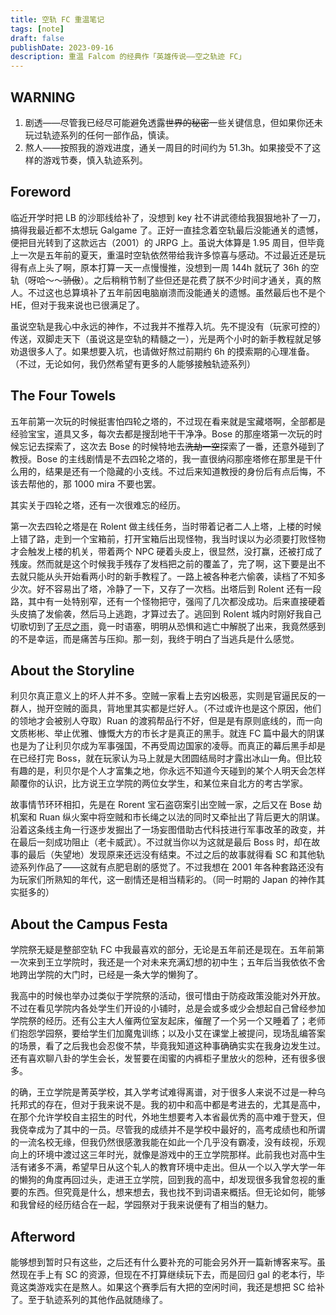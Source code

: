 ```yaml
---
title: 空轨 FC 重温笔记
tags: [note]
draft: false
publishDate: 2023-09-16
description: 重温 Falcom 的经典作「英雄传说——空之轨迹 FC」
---
```


<h2 class="text-red-500">WARNING</h2>

1. 剧透——尽管我已经尽可能避免透露~~世界的秘密~~一些关键信息，但如果你还未玩过轨迹系列的任何一部作品，慎读。
2. 熬人——按照我的游戏进度，通关一周目的时间约为 51.3h。如果接受不了这样的游戏节奏，慎入轨迹系列。<div class="min-h-[100vh]"></div>

## Foreword

临近开学时把 LB 的沙耶线给补了，没想到 key 社不讲武德给我狠狠地补了一刀，搞得我最近都不太想玩 Galgame 了。正好一直挂念着空轨最后没能通关的遗憾，便把目光转到了这款远古（2001）的 JRPG 上。虽说大体算是 1.95 周目，但毕竟上一次是五年前的夏天，重温时空轨依然带给我许多惊喜与感动。不过最近还是玩得有点上头了啊，原本打算一天一点慢慢推，没想到一周 144h 就玩了 36h 的空轨（呀哈～～~~骄傲~~）。之后稍稍节制了些但还是花费了朕不少时间才通关，真的熬人。不过这也总算填补了五年前因电脑崩溃而没能通关的遗憾。虽然最后也不是个 HE，但对于我来说也已很满足了。

虽说空轨是我心中永远的神作，不过我并不推荐入坑。先不提没有（玩家可控的）传送，双脚走天下（虽说这是空轨的精髓之一），光是两个小时的新手教程就足够劝退很多人了。如果想要入坑，也请做好熬过前期约 6h 的摸索期的心理准备。（不过，无论如何，我仍然希望有更多的人能够接触轨迹系列）

## The Four Towels

五年前第一次玩的时候挺害怕四轮之塔的，不过现在看来就是宝藏塔啊，全部都是经验宝宝，道具又多，每次去都是搜刮地干干净净。Bose 的那座塔第一次玩的时候忘记去探索了，这次去 Bose 的时候特地去~~洗劫一空~~探索了一番，还意外碰到了教授。Bose 的主线剧情是不去四轮之塔的，我一直很纳闷那座塔修在那里是干什么用的，结果是还有一个隐藏的小支线。不过后来知道教授的身份后有点后悔，不该去帮他的，那 1000 mira 不要也罢。

其实关于四轮之塔，还有一次很难忘的经历。

第一次去四轮之塔是在 Rolent 做主线任务，当时带着记者二人上塔，上楼的时候上错了路，走到一个宝箱前，打开宝箱后出现怪物，我当时误以为必须要打败怪物才会触发上楼的机关，带着两个 NPC 硬着头皮上，很显然，没打赢，还被打成了残废。然而就是这个时候我手残存了发档把之前的覆盖了，完了啊，这下要是出不去就只能从头开始看两小时的新手教程了。一路上被各种老六偷袭，读档了不知多少次。好不容易出了塔，冷静了一下，又存了一次档。出塔后到 Rolent 还有一段路，其中有一处特别窄，还有一个怪物把守，强闯了几次都没成功。后来直接硬着头皮搞了发偷袭，然后马上逃跑，才算过去了。逃回到 Rolent 城内时刚好我自己切歌切到了[无尽之雨](https://music.163.com/#/song?id=463730)，竟一时语塞，明明从恐惧和逃亡中解脱了出来，我竟然感到的不是幸运，而是痛苦与压抑。那一刻，我终于明白了当逃兵是什么感觉。

## About the Storyline

利贝尔真正意义上的坏人并不多。空贼一家看上去穷凶极恶，实则是官逼民反的一群人，抛开空贼的面具，背地里其实都是烂好人。（不过或许也是这个原因，他们的领地才会被别人夺取）Ruan 的渡鸦帮品行不好，但是是有原则底线的，而一向文质彬彬、举止优雅、慷慨大方的市长才是真正的黑手。就连 FC 篇中最大的阴谋也是为了让利贝尔成为军事强国，不再受周边国家的凌辱。而真正的幕后黑手却是在已经打完 Boss，就在玩家认为马上就是大团圆结局时才露出冰山一角。但比较有趣的是，利贝尔是个人才富集之地，你永远不知道今天碰到的某个人明天会怎样颠覆你的认识，比方说王立学院的两位女学生，和某位来自北方的考古学家。

故事情节环环相扣，先是在 Rorent 宝石盗窃案引出空贼一家，之后又在 Bose 劫机案和 Ruan 纵火案中将空贼和市长绳之以法的同时又牵扯出了背后更大的阴谋。沿着这条线主角一行逐步发掘出了一场妄图借助古代科技进行军事改革的政变，并在最后一刻成功阻止（老卡威武）。不过就当你以为这就是最后 Boss 时，却在故事的最后（失望地）发现原来还远没有结束。不过之后的故事就得看 SC 和其他轨迹系列作品了——这就有点肥皂剧的感觉了。不过我想在 2001 年各种套路还没有为玩家们所熟知的年代，这一剧情还是相当精彩的。（同一时期的 Japan 的神作其实挺多的）

## About the Campus Festa

学院祭无疑是整部空轨 FC 中我最喜欢的部分，无论是五年前还是现在。五年前第一次来到王立学院时，我还是一个对未来充满幻想的初中生；五年后当我依依不舍地跨出学院的大门时，已经是一条大学的懒狗了。

我高中的时候也举办过类似于学院祭的活动，很可惜由于防疫政策没能对外开放。不过在看见学院内各处学生们开设的小铺时，总是会或多或少会想起自己曾经参加学院祭的经历。还有公主大人催两位室友起床，催醒了一个另一个又睡着了；老师们抱怨学园祭，要给学生们加魔鬼训练；以及小艾在课堂上被提问，现场乱编答案的场景，看了之后我也会忍俊不禁，毕竟我知道这种事确确实实在我身边发生过。还有喜欢聊八卦的学生会长，发誓要在闺蜜的内裤柜子里放火的怨种，还有很多很多。

的确，王立学院是菁英学校，其入学考试难得离谱，对于很多人来说不过是一种乌托邦式的存在，但对于我来说不是。我的初中和高中都是考进去的，尤其是高中，在那个允许学校自主招生的时代，外地生想要考入本省最优秀的高中难于登天，但我侥幸成为了其中的一员。尽管我的成绩并不是学校中最好的，高考成绩也和所谓的一流名校无缘，但我仍然很感激我能在如此一个几乎没有霸凌，没有歧视，乐观向上的环境中渡过这三年时光，就像是游戏中的王立学院那样。此前我也对高中生活有诸多不满，希望早日从这个轧人的教育环境中走出。但从一个以入学大学一年的懒狗的角度再回过头，走进王立学院，回到我的高中，却发现很多我曾忽视的重要的东西。但究竟是什么，想来想去，我也找不到词语来概括。但无论如何，能够和我曾经的经历结合在一起，学园祭对于我来说便有了相当的魅力。

## Afterword

能够想到暂时只有这些，之后还有什么要补充的可能会另外开一篇新博客来写。虽然现在手上有 SC 的资源，但现在不打算继续玩下去，而是回归 gal 的老本行，毕竟这类游戏实在是熬人。如果这个赛季后有大把的空闲时间，我还是想把 SC 给补了。至于轨迹系列的其他作品就随缘了。